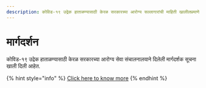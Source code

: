 ```yaml
---
description: कोविड-१९ उद्रेक हाताळण्यासाठी केरळ सरकारच्या आरोग्य सल्लागारांची माहिती खालीलप्रमाणे आहे 
---
```


# मार्गदर्शन

कोविड-१९ उद्रेक हाताळण्यासाठी केरळ सरकारच्या आरोग्य सेवा संचालनालयाने दिलेली मार्गदर्शक सूचना खाली दिली आहेत.

{% hint style="info" %}
[Click here to know more](http://dhs.kerala.gov.in/%e0%b4%9c%e0%b4%be%e0%b4%97%e0%b5%8d%e0%b4%b0%e0%b4%a4-%e0%b4%a8%e0%b4%bf%e0%b4%b0%e0%b5%8d%e2%80%8d%e0%b4%a6%e0%b5%87%e0%b4%b6%e0%b4%99%e0%b5%8d%e0%b4%99%e0%b4%b3%e0%b5%8d%e2%80%8d/)
{% endhint %}

